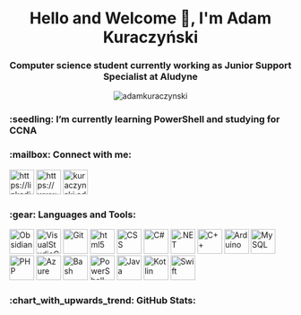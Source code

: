 <h1 align="center">Hello and Welcome 👋, I'm Adam Kuraczyński </h1>
<h3 align="center">Computer science student currently working as Junior Support Specialist at Aludyne</h3>

<p align="center"> <img src="https://komarev.com/ghpvc/?username=adamkuraczynski&label=Profile%20views&color=0e75b6&style=flat" alt="adamkuraczynski" /> </p>

<h3 align="left"> :seedling: I’m currently learning PowerShell and studying for CCNA</h3> 

<h3 align="left"> :mailbox: Connect with me:</h3>
<p align="left">
    <a href="https://linkedin.com/in/iamadamkuraczynski" target="_blank" rel="noopener noreferrer"> <img src="https://skillicons.dev/icons?i=linkedin" width="44" height="44" alt="https://linkedin.com/in/iamadamkuraczynski" /></a>
    <a href="https://www.github.com/AdamKuraczynski" target="_blank" rel="noopener noreferrer"> <img src="https://skillicons.dev/icons?i=github" width="44" height="44" alt="https://www.github.com/AdamKuraczynski" /></a>
    <a href="mailto:kuraczynski.adam@gmail.com" target="_blank" rel="noopener noreferrer"> <img src="https://skillicons.dev/icons?i=gmail" width="44" height="44" alt="kuraczynski.adam@gmail.com" /></a>
                                                                                           
</p>

<h3 align="left"> :gear: Languages and Tools:</h3>

<p align="left">
    <a href="https://obsidian.md/" target="_blank" rel="noopener noreferrer"> <img src="https://skillicons.dev/icons?i=obsidian" width="44" height="44" alt="Obsidian" /></a>
    <a href="https://code.visualstudio.com/" target="_blank" rel="noopener noreferrer"> <img src="https://skillicons.dev/icons?i=vscode" width="44" height="44" alt="VisualStudioCode" /></a>
    <a href="https://git-scm.com/" target="_blank" rel="noopener noreferrer"> <img src="https://skillicons.dev/icons?i=git" width="44" height="44" alt="Git" /></a>
    <a href="https://www.w3.org/html/" target="_blank" rel="noopener noreferrer"> <img src="https://skillicons.dev/icons?i=html" width="44" height="44" alt="html5" /></a>
    <a href="https://www.w3schools.com/css/" target="_blank" rel="noopener noreferrer"> <img src="https://skillicons.dev/icons?i=css" width="44" height="44" alt="CSS" /></a>
    <a href="https://www.w3schools.com/cs/" target="_blank" rel="noopener noreferrer"> <img src="https://skillicons.dev/icons?i=cs" width="44" height="44" alt="C#" /></a>
    <a href="https://dotnet.microsoft.com/" target="_blank" rel="noopener noreferrer"> <img src="https://skillicons.dev/icons?i=dotnet" width="44" height="44" alt=".NET" /></a>
    <a href="https://www.w3schools.com/cpp/" target="_blank" rel="noopener noreferrer"> <img src="https://skillicons.dev/icons?i=cpp" width="44" height="44" alt="C++" /></a>
    <a href="https://www.arduino.cc/" target="_blank" rel="noopener noreferrer"> <img src="https://skillicons.dev/icons?i=arduino" width="44" height="44" alt="Arduino" /></a>
    <a href="https://www.mysql.com/" target="_blank" rel="noopener noreferrer"> <img src="https://skillicons.dev/icons?i=mysql" width="44" height="44" alt="MySQL" /></a>
    <a href="https://www.php.net" target="_blank" rel="noopener noreferrer"> <img src="https://skillicons.dev/icons?i=php" width="44" height="44" alt="PHP" /></a>
    <a href="https://azure.microsoft.com/en-in/" target="_blank" rel="noopener noreferrer"> <img src="https://skillicons.dev/icons?i=azure" width="44" height="44" alt="Azure" /></a>
    <a href="https://www.gnu.org/software/bash/" target="_blank" rel="noopener noreferrer"> <img src="https://skillicons.dev/icons?i=bash" width="44" height="44" alt="Bash" /></a>
    <a href="https://learn.microsoft.com/powershell/" target="_blank" rel="noopener noreferrer"> <img src="https://skillicons.dev/icons?i=powershell" width="44" height="44" alt="PowerShell" /></a>
    <a href="https://www.java.com" target="_blank" rel="noopener noreferrer"> <img src="https://skillicons.dev/icons?i=java" width="44" height="44" alt="Java" /></a>
    <a href="https://kotlinlang.org" target="_blank" rel="noopener noreferrer"> <img src="https://skillicons.dev/icons?i=kotlin" width="44" height="44" alt="Kotlin" /></a>
    <a href="https://developer.apple.com/swift/" target="_blank" rel="noopener noreferrer"> <img src="https://skillicons.dev/icons?i=swift" width="44" height="44" alt="Swift" /></a>                                                                                            
</p>

<h3 align="left"> :chart_with_upwards_trend: GitHub Stats:</h3>
<p>
  <img align="left" src="https://github-readme-stats.vercel.app/api/top-langs/?username=AdamKuraczynski&amp;theme=vue&amp;hide_border=false&amp;include_all_commits=true&amp;count_private=false&amp;layout=compact&amp;title_color=fff\&amp;icon_color=79ff97\&amp;text_color=9f9f9f\&amp;bg_color=151515" alt="">
</p>

<p>
  <img align="center" src="https://github-readme-stats.vercel.app/api/?username=AdamKuraczynski&amp;show_icons=true\&amp;title_color=fff\&amp;icon_color=79ff97\&amp;text_color=9f9f9f\&amp;bg_color=151515" alt="">
</p>
